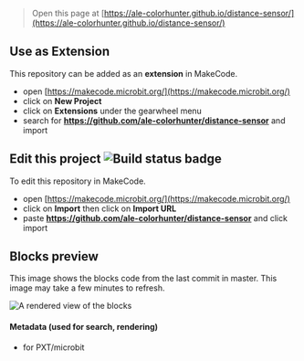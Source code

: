 
> Open this page at [https://ale-colorhunter.github.io/distance-sensor/](https://ale-colorhunter.github.io/distance-sensor/)

## Use as Extension

This repository can be added as an **extension** in MakeCode.

* open [https://makecode.microbit.org/](https://makecode.microbit.org/)
* click on **New Project**
* click on **Extensions** under the gearwheel menu
* search for **https://github.com/ale-colorhunter/distance-sensor** and import

## Edit this project ![Build status badge](https://github.com/ale-colorhunter/distance-sensor/workflows/MakeCode/badge.svg)

To edit this repository in MakeCode.

* open [https://makecode.microbit.org/](https://makecode.microbit.org/)
* click on **Import** then click on **Import URL**
* paste **https://github.com/ale-colorhunter/distance-sensor** and click import

## Blocks preview

This image shows the blocks code from the last commit in master.
This image may take a few minutes to refresh.

![A rendered view of the blocks](https://github.com/ale-colorhunter/distance-sensor/raw/master/.github/makecode/blocks.png)

#### Metadata (used for search, rendering)

* for PXT/microbit
<script src="https://makecode.com/gh-pages-embed.js"></script><script>makeCodeRender("{{ site.makecode.home_url }}", "{{ site.github.owner_name }}/{{ site.github.repository_name }}");</script>

